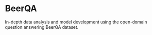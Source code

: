 # BeerQA
In-depth data analysis and model development using the open-domain question answering BeerQA dataset.
